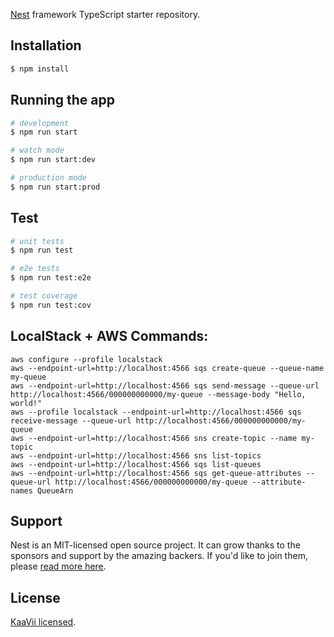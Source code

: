[Nest](https://github.com/nestjs/nest) framework TypeScript starter repository.

## Installation

```bash
$ npm install
```

## Running the app

```bash
# development
$ npm run start

# watch mode
$ npm run start:dev

# production mode
$ npm run start:prod
```

## Test

```bash
# unit tests
$ npm run test

# e2e tests
$ npm run test:e2e

# test coverage
$ npm run test:cov
```

## LocalStack + AWS Commands: 
``` 
aws configure --profile localstack
aws --endpoint-url=http://localhost:4566 sqs create-queue --queue-name my-queue
aws --endpoint-url=http://localhost:4566 sqs send-message --queue-url http://localhost:4566/000000000000/my-queue --message-body "Hello, world!"
aws --profile localstack --endpoint-url=http://localhost:4566 sqs receive-message --queue-url http://localhost:4566/000000000000/my-queue
aws --endpoint-url=http://localhost:4566 sns create-topic --name my-topic
aws --endpoint-url=http://localhost:4566 sns list-topics
aws --endpoint-url=http://localhost:4566 sqs list-queues
aws --endpoint-url=http://localhost:4566 sqs get-queue-attributes --queue-url http://localhost:4566/000000000000/my-queue --attribute-names QueueArn
```

## Support

Nest is an MIT-licensed open source project. It can grow thanks to the sponsors and support by the amazing backers. If you'd like to join them, please [read more here](https://docs.nestjs.com/support).

## License

[KaaVii licensed](LICENSE).
